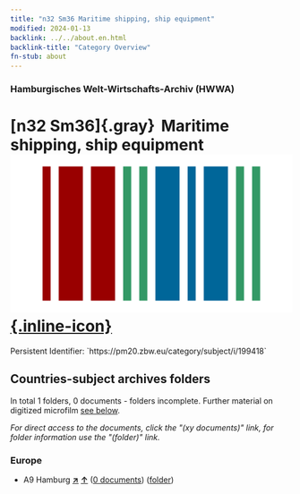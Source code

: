 ```yaml
---
title: "n32 Sm36 Maritime shipping, ship equipment"
modified: 2024-01-13
backlink: ../../about.en.html
backlink-title: "Category Overview"
fn-stub: about
---
```


### Hamburgisches Welt-Wirtschafts-Archiv (HWWA)

# [n32 Sm36]{.gray}&#8201; Maritime shipping, ship equipment &#160; [![Wikidata](/images/Wikidata-logo.svg "Wikidata"){.inline-icon}](http://www.wikidata.org/entity/Q104711199)

<div class="hint">Persistent Identifier: `https://pm20.zbw.eu/category/subject/i/199418`</div>







## Countries-subject archives folders







In total 1 folders, 0 documents - folders incomplete. Further material on digitized microfilm [see below](#filmsections).

_For direct access to the documents, click the "(xy documents)" link, for folder information use the "(folder)" link._



### Europe

- A9 Hamburg [**&nearr;**](../../../geo/i/140905/about.en.html "Hamburg (all folders)") [**&uarr;**](../../../geo/about.en.html#A9 "Country category system") (<a href="https://pm20.zbw.eu/iiifview/folder/sh/140905,199418" title="about: Hamburg : Maritime shipping, ship equipment" target="_blank">0 documents</a>) ([folder](../../../../folder/sh/1409xx/140905/1994xx/199418/about.en.html))



<a id="filmsections" />













